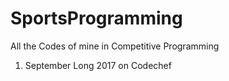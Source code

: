 # SportsProgramming
All the Codes of mine in Competitive Programming
1. September Long 2017 on Codechef 
